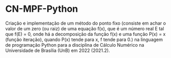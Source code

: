 # CN-MPF-Python
Criação e implementação de um método do ponto fixo (consiste em achar o valor de um zero (ou raiz) de uma equação f(x), que é um número real E tal que f(E) = 0, onde há a decomposição da função f(x) e uma função P(x) = x (função iteração), quando P(x) tende para x, f tende para 0.) na linguagem de programação Python para a disciplina de Cálculo Numérico na Universidade de Brasília (UnB) em 2022 (2021.2).
